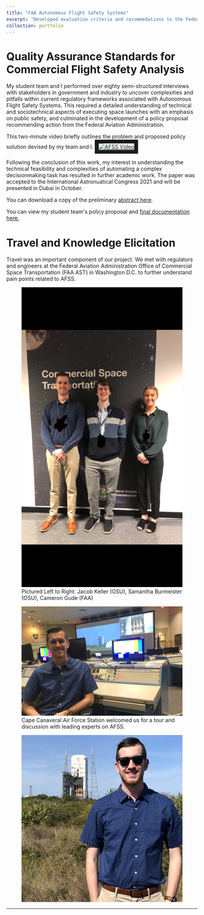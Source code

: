 ```yaml
---
title: "FAA Autonomous Flight Safety Systems"
excerpt: "Developed evaluation criteria and recommedations to the Federal Aviation Administration following detailed assesment of a disruptive emerging technology."
collection: portfolio
---
```


Quality Assurance Standards for Commercial Flight Safety Analysis
===

My student team and I performed over eighty semi-structured interviews with stakeholders in government and industry to uncover complexities and pitfalls within current regulatory frameworks associated with Autonomous Flight Safety Systems. This required a detailed understanding of technical and sociotechnical aspects of executing space launches with an emphasis on public safety, and culminated in the development of a policy proposal recommending action from the Federal Aviation Administration.

This two-minute video briefly outlines the problem and proposed policy solution devised by my team and I.
<a href="http://www.youtube.com/watch?feature=player_embedded&v=YOUTUBE_VIDEO_ID_HERE
" target="_blank"><img src="http://img.youtube.com/vi/YOUTUBE_VIDEO_ID_HERE/0.jpg" 
alt="AFSS Video" width="240" height="180" border="10" /></a>


Following the conclusion of this work, my interest in understanding the technical feasibility and complexities of automating a complex decisionmaking task has resulted in further academic work. The paper was accepted to the International Astronuatical Congress 2021 and will be presented in Dubai in October. 

You can download a copy of the preliminary [abstract here](/files/IAC-21.pdf).

You can view my student team's policy proposal and [final documentation here.](/files/Report.pdf)



Travel and Knowledge Elicitation
===

Travel was an important component of our project. We met with regulators and engineers at the Federal Aviation Administration Office of Commercial Space Transportation (FAA AST) in Washington D.C. to further understand pain points related to AFSS.
<figure>
  <img src='/images/20210527_163017687_iOS.jpg' alt="">
  <figcaption> Pictured Left to Right: Jacob Keller (OSU), Samantha Burmeister (OSU), Cameron Gude (FAA)</figcaption>
</figure>

<figure>
  <img src='/images/20200313_172651555_iOS.jpg' alt="">
  <figcaption> Cape Canaveral Air Force Station welcomed us for a tour and discussion with leading experts on AFSS.</figcaption>
</figure>


<figure>
  <img src='/images/20200313_195138201_iOS.jpg' alt="">
  <figcaption></figcaption>
</figure>



-----


